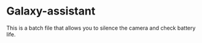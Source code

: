 # Galaxy-assistant
This is a batch file that allows you to silence the camera and check battery life.
